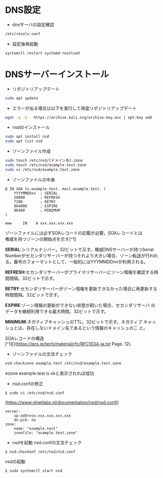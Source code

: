 # DNS設定
- dnsサーバの設定確認  
```bash
/etc/resolv.conf
```  

- 設定後再起動  
```bash
systemctl restart systemd-resolved
```  

# DNSサーバーインストール
- リポジトリアップデート
```bash  
sudo apt update 
```

- エラーが出る場合は以下を実行して再度リポジトリアップデート  
```bash
wget -q -O - https://archive.kali.org/archive-key.asc | apt-key add 
```

- nsdのインストール  
```bash
sudo apt install nsd
sudo apt list nsd
```

- ゾーンファイル作成  
```bash
sudo touch /etc/nsd/(ドメイン名).zone
sudo touch /etc/nsd/example.test.zone
sudo vi /etc/nsd/example.test.zone
```

- ゾーンファイルの中身  
```
@ IN SOA ts.example.test. mail.example.test. (
    YYYYMMDDxx  ; SERIAL
    28800       ; REFRESH
    7200        ; RETRY
    864000      ; EXPIRE
    86400       ; MINIMUM
)

www     IN    A xxx.xxx.xxx.xxx
```

ゾーンファイルには必ずSOAレコードの記載が必要。SOAレコードとは  
権威を持つゾーンの開始点を示す[^1]  

**SERIAL**:シリアルナンバー。32ビットで示す。権威DNSサーバーが持つSerial Numberがセカンダリサーバーが持つそれより大きい場合、ゾーン転送が行われる。番号のフォーマットとして、一般的にはYYYMMDDnnが利用される。  

**REFRESH**:セカンダリサーバーがプライマリサーバーにゾーン情報を確認する時間間隔。32ビットで示す。  

**RETRY**:セカンダリサーバーがゾーン情報を更新できなかった場合に再更新する時間間隔。32ビットで示す。  

**EXPIRE**:ゾーン情報の更新ができない状態が続いた場合、セカンダリサーバ
のデータを継続利用できる最大時間。32ビットで示す。

**MINIMUM**:ネガティブキャッシュのTTL。32ビットで示す。ネガティブ
キャッシュとは、存在しないドメイン名であるという情報のキャッシュのこ
と。


SOAレコードの構造  
[^1][](https://jprs.jp/tech/material/rfc/RFC1034-ja.txt Page. 12).  

- ゾーンファイルの文法チェック  
```bash
nsd-checkzone example.test /etc/nsd/example.test.zone
```
※zone example.test is okと表示されれば成功

- nsd.confの修正
```bash
$ sudo vi /etc/nsd/nsd.conf
```
(https://www.nlnetlabs.nl/documentation/nsd/nsd.conf/)

```
server:
    ip-address:xxx.xxx.xxx.xxx
    do-pi6: no
zone:
    name: "example.test"
    zonefile: "example.test.zone"
```

- nsdを起動
nsd.confの文法チェック  
```bash
$ nsd-checkonf /etc/nsd/nsd.conf
```
nsdの起動  
```bash
$ sudo systemctl start nsd
